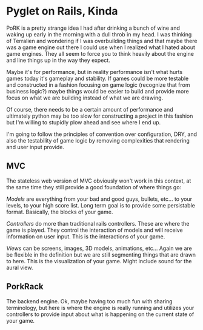 Pyglet on Rails, Kinda
======================

PoRK is a pretty strange idea I had after drinking a bunch of wine and
waking up early in the morning with a dull throb in my head. I was 
thinking of Terralien and wondering if I was overbuilding things and that
maybe there was a game engine out there I could use when I realized what
I hated about game engines. They all seem to force you to think heavily
about the engine and line things up in the way they expect.

Maybe it's for performance, but in reality performance isn't what hurts
games today it's gameplay and stability. If games could be more testable
and constructed in a fashion focusing on game logic (recognize that from
business logic?) maybe things would be easier to build and provide more
focus on what we are building instead of what we are drawing.

Of course, there needs to be a certain amount of performance and ultimately
python may be too slow for constructing a project in this fashion but I'm
willing to stupidly plow ahead and see where I end up.

I'm going to follow the principles of convention over configuration, DRY,
and also the testability of game logic by removing complexities that rendering
and user input provide.

MVC
---

The stateless web version of MVC obviously won't work in this context, at 
the same time they still provide a good foundation of where things go:

*Models* are everything from your bad and good guys, bullets, etc... to 
your levels, to your high score list. Long term goal is to provide some
persistable format. Basically, the blocks of your game.

*Controllers* do more than traditional rails controllers. These are where
the game is played. They control the interaction of models and will receive
information on user input. This is the interactions of your game. 

*Views* can be screens, images, 3D models, animations, etc... Again we are
be flexible in the definition but we are still segmenting things that are
drawn to here. This is the visualization of your game. Might include sound
for the aural view.

PorkRack
--------

The backend engine. Ok, maybe having too much fun with sharing terminology,
but here is where the engine is really running and utilizes your controllers
to provide input about what is happening on the current state of your game.
